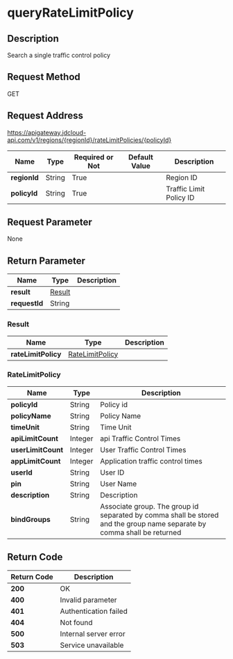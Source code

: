 # queryRateLimitPolicy


## Description
Search a single traffic control policy

## Request Method
GET

## Request Address
https://apigateway.jdcloud-api.com/v1/regions/{regionId}/rateLimitPolicies/{policyId}

|Name|Type|Required or Not|Default Value|Description|
|---|---|---|---|---|
|**regionId**|String|True| |Region ID|
|**policyId**|String|True| |Traffic Limit Policy ID|

## Request Parameter
None


## Return Parameter
|Name|Type|Description|
|---|---|---|
|**result**|[Result](queryratelimitpolicy#result)| |
|**requestId**|String| |

### <div id="result">Result</div>
|Name|Type|Description|
|---|---|---|
|**rateLimitPolicy**|[RateLimitPolicy](queryratelimitpolicy#ratelimitpolicy)| |
### <div id="ratelimitpolicy">RateLimitPolicy</div>
|Name|Type|Description|
|---|---|---|
|**policyId**|String|Policy id|
|**policyName**|String|Policy Name|
|**timeUnit**|String|Time Unit|
|**apiLimitCount**|Integer|api Traffic Control Times|
|**userLimitCount**|Integer|User Traffic Control Times|
|**appLimitCount**|Integer|Application traffic control times|
|**userId**|String|User ID|
|**pin**|String|User Name|
|**description**|String|Description|
|**bindGroups**|String|Associate group. The group id separated by comma shall be stored and the group name separate by comma shall be returned|

## Return Code
|Return Code|Description|
|---|---|
|**200**|OK|
|**400**|Invalid parameter|
|**401**|Authentication failed|
|**404**|Not found|
|**500**|Internal server error|
|**503**|Service unavailable|
